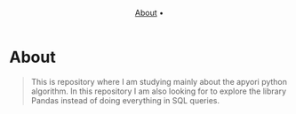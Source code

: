 <table>
   <tr>
      <p align="center">
        <a href="#about">About</a> •
      </p>
   </tr>
</table>

# About
> This is repository where I am studying mainly about the apyori python algorithm. In this repository I am also looking for to explore the library Pandas instead of doing everything in SQL queries. 